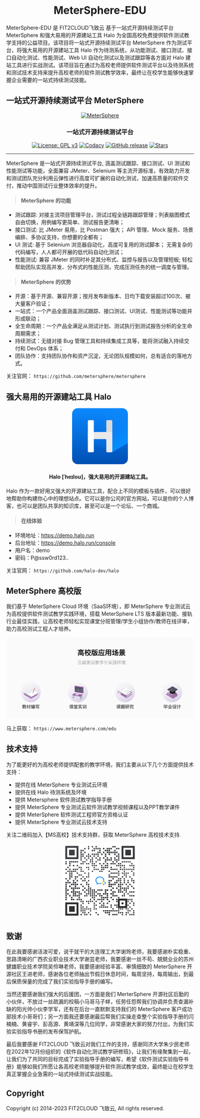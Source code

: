 <h1 align="center">MeterSphere-EDU</h1>
</p>

MeterSphere-EDU 是 FIT2CLOUD飞致云 基于一站式开源持续测试平台 MeterSphere 和强大易用的开源建站工具 Halo 为全国高校免费提供软件测试教学支持的公益项目。该项目将一站式开源持续测试平台 MeterSphere 作为测试平台，将强大易用的开源建站工具 Halo 作为待测系统，从功能测试、接口测试、接口自动化测试、性能测试、Web UI 自动化测试以及测试跟踪等各方面对 Halo 建站工具进行实战测试。该项目旨在通过为高校老师提供软件测试平台以及待测系统和测试技术支持来提升高校老师的软件测试教学效率，最终让在校学生能够快速掌握企业需要的一站式持续测试技能。

## 一站式开源持续测试平台 MeterSphere 

<p align="center"><a href="https://metersphere.io"><img src="https://metersphere.oss-cn-hangzhou.aliyuncs.com/img/MeterSphere-%E7%B4%AB%E8%89%B2.png" alt="MeterSphere" width="300" /></a></p>
<h3 align="center">一站式开源持续测试平台</h3>
<p align="center">
  <a href="https://www.gnu.org/licenses/gpl-3.0.html"><img src="https://shields.io/github/license/metersphere/metersphere" alt="License: GPL v3"></a>
  <a href="https://www.codacy.com/gh/metersphere/metersphere/dashboard?utm_source=github.com&amp;utm_medium=referral&amp;utm_content=metersphere/metersphere&amp;utm_campaign=Badge_Grade"><img src="https://app.codacy.com/project/badge/Grade/da67574fd82b473992781d1386b937ef" alt="Codacy"></a>
  <a href="https://github.com/metersphere/metersphere/releases"><img src="https://img.shields.io/github/v/release/metersphere/metersphere" alt="GitHub release"></a>
  <a href="https://github.com/metersphere/metersphere"><img src="https://img.shields.io/github/stars/metersphere/metersphere?color=%231890FF&style=flat-square" alt="Stars"></a>
</p>
<hr />
 
MeterSphere 是一站式开源持续测试平台, 涵盖测试跟踪、接口测试、UI 测试和性能测试等功能，全面兼容 JMeter、Selenium 等主流开源标准，有效助力开发和测试团队充分利用云弹性进行高度可扩展的自动化测试，加速高质量的软件交付，推动中国测试行业整体效率的提升。
> #### MeterSphere 的功能 ####
* 测试跟踪: 对接主流项目管理平台，测试过程全链路跟踪管理；列表脑图模式自由切换，用例编写更简单、测试报告更清晰；
* 接口测试: 比 JMeter 易用，比 Postman 强大； API 管理、Mock 服务、场景编排、多协议支持，你想要的全都有；
* UI 测试: 基于 Selenium 浏览器自动化，高度可复用的测试脚本； 无需复杂的代码编写，人人都可开展的低代码自动化测试；
* 性能测试: 兼容 JMeter 的同时补足其分布式、监控与报告以及管理短板; 轻松帮助团队实现高并发、分布式的性能压测，完成压测任务的统一调度与管理。

> #### MeterSphere 的优势 ####
* 开源：基于开源、兼容开源；按月发布新版本、日均下载安装超过100次、被大量客户验证；
* 一站式：一个产品全面涵盖测试跟踪、接口测试、UI测试、性能测试等功能并形成联动；
* 全生命周期：一个产品全满足从测试计划、测试执行到测试报告分析的全生命周期需求；
* 持续测试：无缝对接 Bug 管理工具和持续集成工具等，能将测试融入持续交付和 DevOps 体系；
* 团队协作：支持团队协作和资产沉淀，无论团队规模如何，总有适合的落地方式。

 关注官网： `https://github.com/metersphere/metersphere`
 
## 强大易用的开源建站工具 Halo

<div align="center"> <img src="image/Halo-logo.webp" width = 150 /> </div>

#### <center> Halo [ˈheɪloʊ]，强大易用的开源建站工具。</center>

Halo 作为一款好用又强大的开源建站工具，配合上不同的模板与插件，可以很好地帮助你构建你心中的理想站点。它可以是你公司的官方网站，可以是你的个人博客，也可以是团队共享的知识库，甚至可以是一个论坛、一个商城。

> #### 在线体验 ####
* 环境地址：https://demo.halo.run
* 后台地址：https://demo.halo.run/console
* 用户名：demo
* 密码：P@ssw0rd123..

关注官网： `https://github.com/halo-dev/halo`

## MeterSphere 高校版
我们基于 MeterSphere Cloud 环境（SaaS环境），即 MeterSphere 专业测试云为高校提供软件测试教学实践环境，搭载 MeterSphere LTS 版本最新功能、接轨行业最佳实践，让高校老师轻松实现课堂分班管理/学生小组协作/教师在线评审，助力高校测试工程人才培养。


<div align="center"> <img src="image/高校版应用场景.png" width = 500 /> </div>

马上获取： `https://www.metersphere.com/edu`


## 技术支持
为了能更好的为高校老师提供配套的教学环境，我们主要从以下几个方面提供技术支持：

* 提供在线 MeterSphere 专业测试云环境
* 提供在线 Halo 待测系统及环境
* 提供 Metersphere 软件测试教学指导手册
* 提供 MeterSphere 专业测试云软件测试教学视频课程以及PPT教学课件
* 提供 MeterSphere 软件测试工程师官方资格认证
* 提供 MeterSphere 专业测试云技术支持


关注二维码加入【MS高校】技术支持群，获取 MeterSphere 高校技术支持.

<div align="center"> <img src="image/【MS高校】技术交流群.png" width = 200 /> </div>




## 致谢
在此我要感谢活泼可爱，说干就干的大连理工大学谢玲老师，我要感谢朴实稳重、思路清晰的广西农业职业技术大学谢芸老师，我要感谢一丝不苟、兢兢业业的苏州健雄职业技术学院吴伶琳老师，我要感谢经验丰富、审慎细致的 MeterSphere 开源社区王进老师，感谢各位老师抽出节假日休息时间，每周坚持，每周输出，到最后保质保量的完成了我们实验指导手册的编写。

当然还要感谢我们强大的后援团，一方面是我们 MerterSphere 开源社区后勤的小伙伴，不放过一丝疏漏的校稿小马哥马子蛘，任劳任怨帮我们协调并负责查漏补缺的阳光帅小伙李学军，还有在后台一直默默支持我们的 MeterSphere 客户成功部技术小哥哥们；另一方面我还要感谢最后帮我们实操走查整个实验指导手册的闫楠楠、黄睿宇、彭高源、黄靖深等几位同学，非常感谢大家的努力付出，为我们实验实验指导书册的发布保驾护航。

最后我要感谢 FIT2CLOUD 飞致云对我们工作的支持，感谢同济大学朱少民老师在2022年12月份组织的《软件自动化测试教学研修班》，让我们有缘聚集到一起，让我们为了共同的目标完成了实验指导手册的编写，希望《软件测试实验指导书册》能够如我们所愿让各高校老师能够提升软件测试教学成效，最终能让在校学生真正掌握企业急需的一站式持续测试实战技能。

## Copyright
Copyright (c) 2014-2023  FIT2CLOUD 飞致云, All rights reserved.




